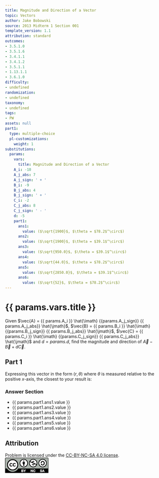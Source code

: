 ```yaml
---
title: Magnitude and Direction of a Vector
topic: Vectors
author: Jake Bobowski
source: 2013 Midterm 1 Section 001
template_version: 1.1
attribution: standard
outcomes:
- 3.5.1.0
- 3.5.1.6
- 3.4.1.1
- 3.4.1.2
- 3.5.1.1
- 1.13.1.1
- 3.6.1.0
difficulty:
- undefined
randomization:
- undefined
taxonomy:
- undefined
tags:
- PW
assets: null
part1:
  type: multiple-choice
  pl-customizations:
    weight: 1
substitutions:
  params:
    vars:
      title: Magnitude and Direction of a Vector
    A_i: -10
    A_j_abs: 7
    A_j_sign: ' + '
    B_i: -9
    B_j_abs: 4
    B_j_sign: ' + '
    C_i: -2
    C_j_abs: 8
    C_j_sign: ' - '
    d: -5
    part1:
      ans1:
        value: ($\sqrt{1900}$, $\theta = $78.2$^\circ$)
      ans2:
        value: ($\sqrt{1900}$, $\theta = $39.1$^\circ$)
      ans3:
        value: ($\sqrt{950.0}$, $\theta = $39.1$^\circ$)
      ans4:
        value: ($\sqrt{44.0}$, $\theta = $78.2$^\circ$)
      ans5:
        value: ($\sqrt{2850.0}$, $\theta = $39.1$^\circ$)
      ans6:
        value: ($\sqrt{52}$, $\theta = $78.2$^\circ$)
---
```

# {{ params.vars.title }}
Given $\vec{A} = {{ params.A_i }} \hat{\imath} {{params.A_j_sign}} {{ params.A_j_abs}} \hat{\jmath}$, $\vec{B} = {{ params.B_i }} \hat{\imath} {{params.B_j_sign}} {{ params.B_j_abs}} \hat{\jmath}$, $\vec{C} = {{ params.C_i }} \hat{\imath} {{params.C_j_sign}} {{ params.C_j_abs}} \hat{\jmath}$ and $d={{ params.d }}$, find the magnitude and direction of $\vec{A}-\vec{B}+d\vec{C}$.

## Part 1

Expressing this vector in the form $(r,\theta)$ where $\theta$ is measured relative to the positive $x$-axis, the closest to your result is:

### Answer Section

- {{ params.part1.ans1.value }}
- {{ params.part1.ans2.value }}
- {{ params.part1.ans3.value }}
- {{ params.part1.ans4.value }}
- {{ params.part1.ans5.value }}
- {{ params.part1.ans6.value }}

## Attribution

Problem is licensed under the [CC-BY-NC-SA 4.0 license](https://creativecommons.org/licenses/by-nc-sa/4.0/).<br> ![The Creative Commons 4.0 license requiring attribution-BY, non-commercial-NC, and share-alike-SA license.](https://raw.githubusercontent.com/firasm/bits/master/by-nc-sa.png)